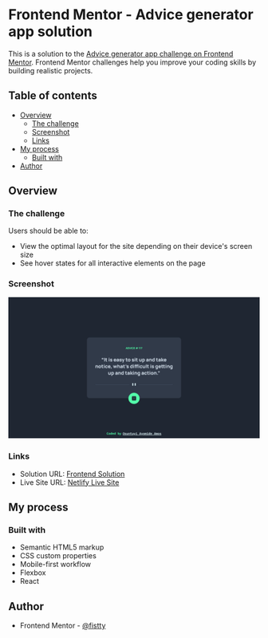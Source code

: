 # Frontend Mentor - Advice generator app solution

This is a solution to the [Advice generator app challenge on Frontend Mentor](https://www.frontendmentor.io/challenges/advice-generator-app-QdUG-13db). Frontend Mentor challenges help you improve your coding skills by building realistic projects.

## Table of contents

- [Overview](#overview)
  - [The challenge](#the-challenge)
  - [Screenshot](#screenshot)
  - [Links](#links)
- [My process](#my-process)
  - [Built with](#built-with)
- [Author](#author)

## Overview

### The challenge

Users should be able to:

- View the optimal layout for the site depending on their device's screen size
- See hover states for all interactive elements on the page

### Screenshot

![](./Screenshot.png)

### Links

- Solution URL: [Frontend Solution](https://www.frontendmentor.io/solutions/loopstudios-landing-page-scrollin-animation-and-custom-designs-yfMlasdYg4)
- Live Site URL: [Netlify Live Site](https://fistty-advice-generator-app.netlify.app/)

## My process

### Built with

- Semantic HTML5 markup
- CSS custom properties
- Mobile-first workflow
- Flexbox
- React

## Author

- Frontend Mentor - [@fistty](https://www.frontendmentor.io/profile/fistty)
